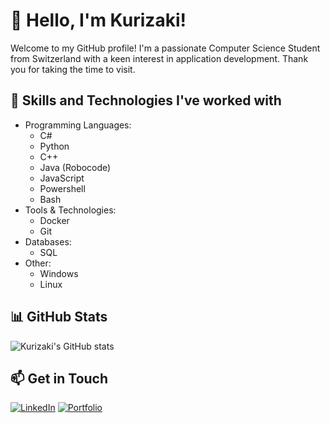 # 👋 Hello, I'm Kurizaki!

Welcome to my GitHub profile! I'm a passionate Computer Science Student from Switzerland with a keen interest in application development. Thank you for taking the time to visit.

## 💼 Skills and Technologies I've worked with

- Programming Languages:
  - C#
  - Python
  - C++
  - Java (Robocode)
  - JavaScript
  - Powershell
  - Bash
- Tools & Technologies:
  - Docker
  - Git
- Databases:
  - SQL
- Other:
  - Windows
  - Linux

## 📊 GitHub Stats

![Kurizaki's GitHub stats]([https://github-readme-stats.vercel.app/api?username=kurizaki&show_icons=true&theme=transparent])
<!--[![Top Langs](https://github-readme-stats.vercel.app/api/top-langs/?username=kurizaki&layout=compact)](https://github.com/kurizaki/github-readme-stats)-->

## 📫 Get in Touch

[![LinkedIn](https://img.shields.io/badge/-LinkedIn-blue?style=flat-square&logo=linkedin&logoColor=white)](https://ch.linkedin.com/in/keanu-koelewijn-4a131a299)
[![Portfolio](https://img.shields.io/badge/-Portfolio-1abc9c?style=flat-square&logo=dev.to&logoColor=white)](https://kurizaki.github.io)

